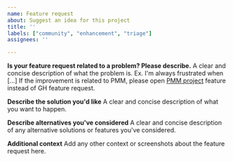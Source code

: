 ```yaml
---
name: Feature request
about: Suggest an idea for this project
title: ''
labels: ["community", "enhancement", "triage"]
assignees: ''

---
```


**Is your feature request related to a problem? Please describe.**
A clear and concise description of what the problem is. Ex. I'm always frustrated when [...]
If the improvement is related to PMM, please open [PMM project](https://jira.percona.com/projects/PMM/issues) feature instead of GH feature request.

**Describe the solution you'd like**
A clear and concise description of what you want to happen.

**Describe alternatives you've considered**
A clear and concise description of any alternative solutions or features you've considered.

**Additional context**
Add any other context or screenshots about the feature request here.

